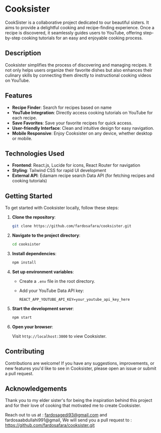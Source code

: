 # Cooksister

CookSister is a collaborative project dedicated to our beautiful sisters. It aims to provide a delightful cooking and recipe-finding experience. Once a recipe is discovered, it seamlessly guides users to YouTube, offering step-by-step cooking tutorials for an easy and enjoyable cooking process.

## Description

Cooksister simplifies the process of discovering and managing recipes. It not only helps users organize their favorite dishes but also enhances their culinary skills by connecting them directly to instructional cooking videos on YouTube.

## Features

- **Recipe Finder**: Search for recipes based on name
- **YouTube Integration**: Directly access cooking tutorials on YouTube for each recipe.
- **Save Favorites**: Save your favorite recipes for quick access.
- **User-friendly Interface**: Clean and intuitive design for easy navigation.
- **Mobile Responsive**: Enjoy Cooksister on any device, whether desktop or mobile.

## Technologies Used

- **Frontend**: React.js, Lucide for icons, React Router for navigation
- **Styling**: Tailwind CSS for rapid UI development
- **External API**: Edamam recipe search Data API (for fetching recipes and cooking tutorials)

## Getting Started

To get started with Cooksister locally, follow these steps:

1. **Clone the repository**:

   ```bash
   git clone https://github.com/fardosafara/cooksister.git
   ```

2. **Navigate to the project directory**:

   ```bash
   cd cooksister
   ```

3. **Install dependencies**:

   ```bash
   npm install
   ```

4. **Set up environment variables**:

   - Create a `.env` file in the root directory.
   - Add your YouTube Data API key:

     ```dotenv
     REACT_APP_YOUTUBE_API_KEY=your_youtube_api_key_here
     ```

5. **Start the development server**:

   ```bash
   npm start
   ```

6. **Open your browser**:

   Visit `http://localhost:3000` to view Cooksister.

## Contributing

Contributions are welcome! If you have any suggestions, improvements, or new features you'd like to see in Cooksister, please open an issue or submit a pull request.

## Acknowledgements

Thank you to my elder sister's for being the inspiration behind this project and for their love of cooking that motivated me to create Cooksister.

Reach out to us at : fardosagedi93@gmail.com and fardosaabdullahi991@gmail, We will send you a pull request to : https://github.com/fardosafara/cooksister.git

